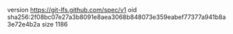 version https://git-lfs.github.com/spec/v1
oid sha256:2f08bc07e27a3b8091e8aea3068b848073e359eabef77377a941b8a3e72e4b2a
size 1186
